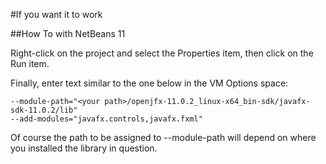 #If you want it to work

##How To with NetBeans 11

Right-click on the project and select the Properties item, then click on the Run item.

Finally, enter text similar to the one below in the VM Options space:
```
--module-path="<your path>/openjfx-11.0.2_linux-x64_bin-sdk/javafx-sdk-11.0.2/lib"
--add-modules="javafx.controls,javafx.fxml"
```

Of course the path to be assigned to --module-path will depend on where you installed the library in question.
